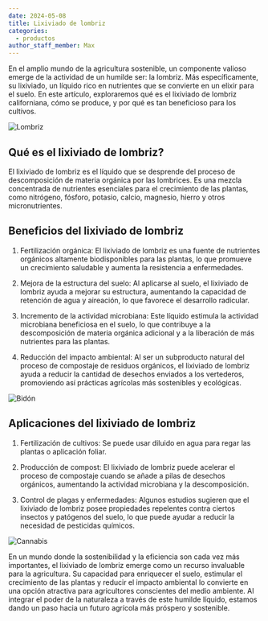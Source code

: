 ```yaml
---
date: 2024-05-08
title: Lixiviado de lombriz
categories:
  - productos
author_staff_member: Max
---
```


En el amplio mundo de la agricultura sostenible, un componente valioso emerge de la actividad de un humilde ser: la lombriz. Más específicamente, su lixiviado, un líquido rico en nutrientes que se convierte en un elixir para el suelo. En este artículo, exploraremos qué es el lixiviado de lombriz californiana, cómo se produce, y por qué es tan beneficioso para los cultivos.

![Lombriz](https://i.imgur.com/T6JQSRe.jpg)

## Qué es el lixiviado de lombriz?

El lixiviado de lombriz es el líquido que se desprende del proceso de descomposición de materia orgánica por las lombrices. Es una mezcla concentrada de nutrientes esenciales para el crecimiento de las plantas, como nitrógeno, fósforo, potasio, calcio, magnesio, hierro y otros micronutrientes.

## Beneficios del lixiviado de lombriz

1. Fertilización orgánica: El lixiviado de lombriz es una fuente de nutrientes orgánicos altamente biodisponibles para las plantas, lo que promueve un crecimiento saludable y aumenta la resistencia a enfermedades.

2. Mejora de la estructura del suelo: Al aplicarse al suelo, el lixiviado de lombriz ayuda a mejorar su estructura, aumentando la capacidad de retención de agua y aireación, lo que favorece el desarrollo radicular.

3. Incremento de la actividad microbiana: Este líquido estimula la actividad microbiana beneficiosa en el suelo, lo que contribuye a la descomposición de materia orgánica adicional y a la liberación de más nutrientes para las plantas.

4. Reducción del impacto ambiental: Al ser un subproducto natural del proceso de compostaje de residuos orgánicos, el lixiviado de lombriz ayuda a reducir la cantidad de desechos enviados a los vertederos, promoviendo así prácticas agrícolas más sostenibles y ecológicas.

![Bidón](https://i.imgur.com/DphPJUl.jpg)

## Aplicaciones del lixiviado de lombriz

1. Fertilización de cultivos: Se puede usar diluido en agua para regar las plantas o aplicación foliar.

2. Producción de compost: El lixiviado de lombriz puede acelerar el proceso de compostaje cuando se añade a pilas de desechos orgánicos, aumentando la actividad microbiana y la descomposición.

3. Control de plagas y enfermedades: Algunos estudios sugieren que el lixiviado de lombriz posee propiedades repelentes contra ciertos insectos y patógenos del suelo, lo que puede ayudar a reducir la necesidad de pesticidas químicos.

![Cannabis](https://i.imgur.com/qIHp5Df.jpeg[/img])

En un mundo donde la sostenibilidad y la eficiencia son cada vez más importantes, el lixiviado de lombriz emerge como un recurso invaluable para la agricultura. Su capacidad para enriquecer el suelo, estimular el crecimiento de las plantas y reducir el impacto ambiental lo convierte en una opción atractiva para agricultores conscientes del medio ambiente. Al integrar el poder de la naturaleza a través de este humilde líquido, estamos dando un paso hacia un futuro agrícola más próspero y sostenible.
